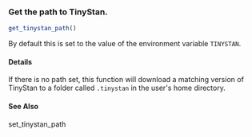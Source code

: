 ### Get the path to TinyStan.

```r
get_tinystan_path()
```

By default this is set to the value of the environment variable `TINYSTAN`.

#### Details

If there is no path set, this function will download a matching version of TinyStan to a folder called `.tinystan` in the user's home directory.

#### See Also

set_tinystan_path

